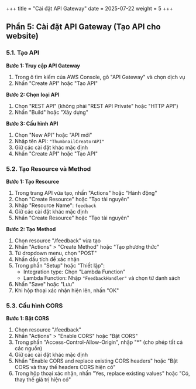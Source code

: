 +++
title = "Cài đặt API Gateway"
date = 2025-07-22
weight = 5
+++

## Phần 5: Cài đặt API Gateway (Tạo API cho website)

### 5.1. Tạo API

**Bước 1: Truy cập API Gateway**

1. Trong ô tìm kiếm của AWS Console, gõ "API Gateway" và chọn dịch vụ
2. Nhấn "Create API" hoặc "Tạo API"

**Bước 2: Chọn loại API**

1. Chọn "REST API" (không phải "REST API Private" hoặc "HTTP API")
2. Nhấn "Build" hoặc "Xây dựng"

**Bước 3: Cấu hình API**

1. Chọn "New API" hoặc "API mới"
2. Nhập tên API: `"ThumbnailCreatorAPI"`
3. Giữ các cài đặt khác mặc định
4. Nhấn "Create API" hoặc "Tạo API"

### 5.2. Tạo Resource và Method

**Bước 1: Tạo Resource**

1. Trong trang API vừa tạo, nhấn "Actions" hoặc "Hành động"
2. Chọn "Create Resource" hoặc "Tạo tài nguyên"
3. Nhập "Resource Name": `feedback`
4. Giữ các cài đặt khác mặc định
5. Nhấn "Create Resource" hoặc "Tạo tài nguyên"

**Bước 2: Tạo Method**

1. Chọn resource "/feedback" vừa tạo
2. Nhấn "Actions" > "Create Method" hoặc "Tạo phương thức"
3. Từ dropdown menu, chọn "POST"
4. Nhấn dấu tích để xác nhận
5. Trong phần "Setup" hoặc "Thiết lập":
   - Integration type: Chọn "Lambda Function"
   - Lambda Function: Nhập `"FeedbackHandler"` và chọn từ danh sách
6. Nhấn "Save" hoặc "Lưu"
7. Khi hộp thoại xác nhận hiện lên, nhấn "OK"

### 5.3. Cấu hình CORS

**Bước 1: Bật CORS**

1. Chọn resource "/feedback"
2. Nhấn "Actions" > "Enable CORS" hoặc "Bật CORS"
3. Trong phần "Access-Control-Allow-Origin", nhập "\*" (cho phép tất cả các nguồn)
4. Giữ các cài đặt khác mặc định
5. Nhấn "Enable CORS and replace existing CORS headers" hoặc "Bật CORS và thay thế headers CORS hiện có"
6. Trong hộp thoại xác nhận, nhấn "Yes, replace existing values" hoặc "Có, thay thế giá trị hiện có"
